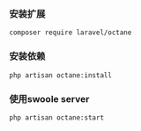 ### 安装扩展

```
composer require laravel/octane
```

### 安装依赖

```
php artisan octane:install
```

### 使用swoole server

```
php artisan octane:start
```
